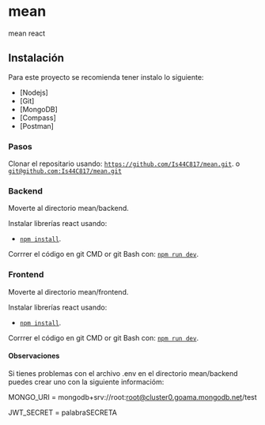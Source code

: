 # mean
mean react

## Instalación
Para este proyecto se recomienda tener instalo lo siguiente:
- [Nodejs]
- [Git]
- [MongoDB]
- [Compass]
- [Postman]

### Pasos
Clonar el repositario usando:
  [`https://github.com/Is44C817/mean.git`](#code). o [`git@github.com:Is44C817/mean.git`](#code)
  
 ### Backend

Moverte al directorio mean/backend.

Instalar librerías react usando:
  - [`npm install`](#code).

Corrrer el código en git CMD or git Bash con: 
    [`npm run dev`](#code).

 ### Frontend
 Moverte al directorio mean/frontend.

Instalar librerías react usando:
  - [`npm install`](#code).

Corrrer el código en git CMD or git Bash con: 
    [`npm run dev`](#code).

 #### Observaciones
 Si tienes problemas con el archivo .env en el directorio mean/backend puedes crear uno con la siguiente informacióm:
 
MONGO_URI = mongodb+srv://root:root@cluster0.goama.mongodb.net/test

JWT_SECRET = palabraSECRETA
